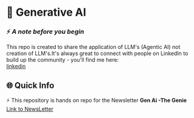
# 🎯 Generative AI 

### ⚡ _A note before you begin_

This repo is created to share the application of LLM's (Agentic AI) not creation of LLM's.It's always great to connect with people on LinkedIn to build up the community - you'll find me here:  
[linkedin](https://www.linkedin.com/in/vishalj01/)

## 🌐 Quick Info

⚡ This repository is hands on repo for the Newsletter **Gen Ai -The Genie**
[Link to NewsLetter](https://www.linkedin.com/newsletters/gen-ai-the-genie-7294705440888696832/)
